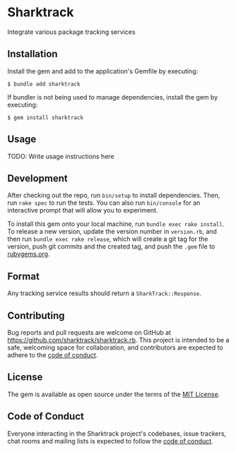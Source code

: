# Sharktrack

Integrate various package tracking services

## Installation

Install the gem and add to the application's Gemfile by executing:

    $ bundle add sharktrack

If bundler is not being used to manage dependencies, install the gem by executing:

    $ gem install sharktrack

## Usage

TODO: Write usage instructions here

## Development

After checking out the repo, run `bin/setup` to install dependencies. Then, run `rake spec` to run the tests. You can also run `bin/console` for an interactive prompt that will allow you to experiment.

To install this gem onto your local machine, run `bundle exec rake install`. To release a new version, update the version number in `version.rb`, and then run `bundle exec rake release`, which will create a git tag for the version, push git commits and the created tag, and push the `.gem` file to [rubygems.org](https://rubygems.org).

## Format

Any tracking service results should return a `SharkTrack::Response`.

## Contributing

Bug reports and pull requests are welcome on GitHub at https://github.com/sharktrack/sharktrack.rb. This project is intended to be a safe, welcoming space for collaboration, and contributors are expected to adhere to the [code of conduct](https://github.com/sharktrack/sharktrack.rb/blob/main/CODE_OF_CONDUCT.md).

## License

The gem is available as open source under the terms of the [MIT License](https://opensource.org/licenses/MIT).

## Code of Conduct

Everyone interacting in the Sharktrack project's codebases, issue trackers, chat rooms and mailing lists is expected to follow the [code of conduct](https://github.com/[USERNAME]/sharktrack/blob/main/CODE_OF_CONDUCT.md).

